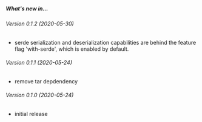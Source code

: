 ##### What's new in…

###### Version 0.1.2 (2020-05-30)

* serde serialization and deserialization capabilities are behind the feature flag 'with-serde', which is enabled by default.

###### Version 0.1.1 (2020-05-24)

* remove tar depdendency

###### Version 0.1.0 (2020-05-24)

* initial release
